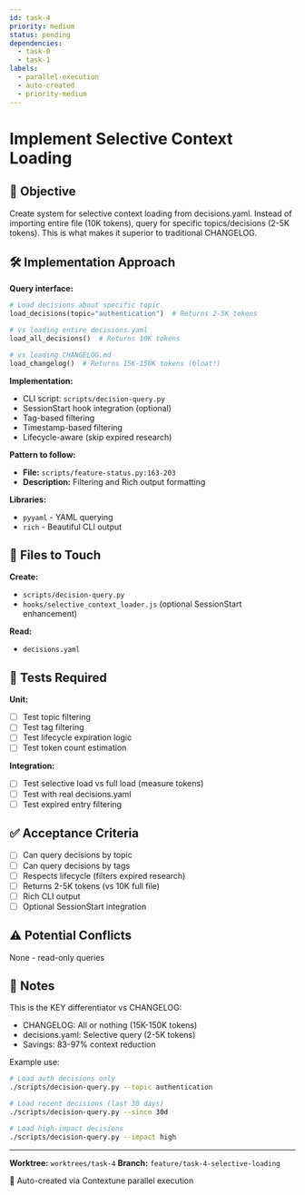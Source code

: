 ```yaml
---
id: task-4
priority: medium
status: pending
dependencies:
  - task-0
  - task-1
labels:
  - parallel-execution
  - auto-created
  - priority-medium
---
```


# Implement Selective Context Loading

## 🎯 Objective

Create system for selective context loading from decisions.yaml. Instead of importing entire file (10K tokens), query for specific topics/decisions (2-5K tokens). This is what makes it superior to traditional CHANGELOG.

## 🛠️ Implementation Approach

**Query interface:**
```python
# Load decisions about specific topic
load_decisions(topic="authentication")  # Returns 2-5K tokens

# vs loading entire decisions.yaml
load_all_decisions()  # Returns 10K tokens

# vs loading CHANGELOG.md
load_changelog()  # Returns 15K-150K tokens (bloat!)
```

**Implementation:**
- CLI script: `scripts/decision-query.py`
- SessionStart hook integration (optional)
- Tag-based filtering
- Timestamp-based filtering
- Lifecycle-aware (skip expired research)

**Pattern to follow:**
- **File:** `scripts/feature-status.py:163-203`
- **Description:** Filtering and Rich output formatting

**Libraries:**
- `pyyaml` - YAML querying
- `rich` - Beautiful CLI output

## 📁 Files to Touch

**Create:**
- `scripts/decision-query.py`
- `hooks/selective_context_loader.js` (optional SessionStart enhancement)

**Read:**
- `decisions.yaml`

## 🧪 Tests Required

**Unit:**
- [ ] Test topic filtering
- [ ] Test tag filtering
- [ ] Test lifecycle expiration logic
- [ ] Test token count estimation

**Integration:**
- [ ] Test selective load vs full load (measure tokens)
- [ ] Test with real decisions.yaml
- [ ] Test expired entry filtering

## ✅ Acceptance Criteria

- [ ] Can query decisions by topic
- [ ] Can query decisions by tags
- [ ] Respects lifecycle (filters expired research)
- [ ] Returns 2-5K tokens (vs 10K full file)
- [ ] Rich CLI output
- [ ] Optional SessionStart integration

## ⚠️ Potential Conflicts

None - read-only queries

## 📝 Notes

This is the KEY differentiator vs CHANGELOG:
- CHANGELOG: All or nothing (15K-150K tokens)
- decisions.yaml: Selective query (2-5K tokens)
- Savings: 83-97% context reduction

Example use:
```bash
# Load auth decisions only
./scripts/decision-query.py --topic authentication

# Load recent decisions (last 30 days)
./scripts/decision-query.py --since 30d

# Load high-impact decisions
./scripts/decision-query.py --impact high
```

---

**Worktree:** `worktrees/task-4`
**Branch:** `feature/task-4-selective-loading`

🤖 Auto-created via Contextune parallel execution
